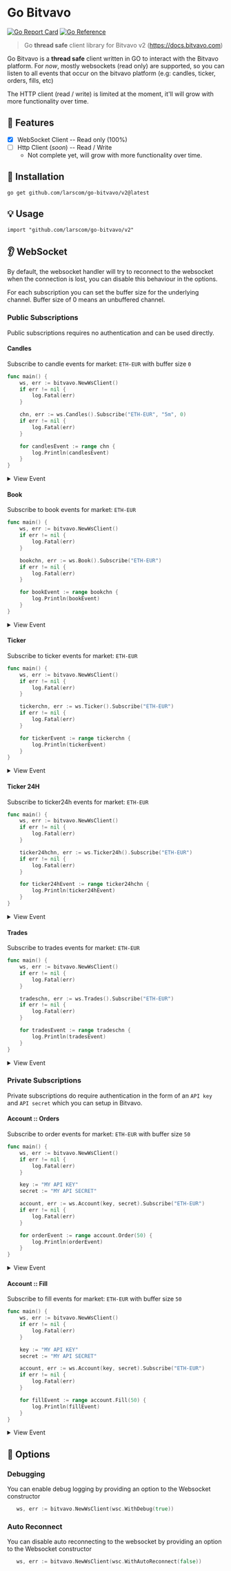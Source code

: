 # Go Bitvavo

[![Go Report Card](https://goreportcard.com/badge/github.com/larscom/go-bitvavo/v2)](https://goreportcard.com/report/github.com/larscom/go-bitvavo/v2)
[![Go Reference](https://pkg.go.dev/badge/github.com/larscom/go-bitvavo.svg)](https://pkg.go.dev/github.com/larscom/go-bitvavo)

> Go **thread safe** client library for Bitvavo v2 (https://docs.bitvavo.com)

Go Bitvavo is a **thread safe** client written in GO to interact with the Bitvavo platform. For _now_, mostly websockets (read only) are supported, so you can listen to all events that occur on the bitvavo platform (e.g: candles, ticker, orders, fills, etc)

The HTTP client (read / write) is limited at the moment, it'll will grow with more functionality over time.

## 📒 Features

- [x] WebSocket Client -- Read only (100%)	
- [ ] Http Client (_soon_) -- Read / Write
  - Not complete yet, will grow with more functionality over time.

## 🚀 Installation

```shell
go get github.com/larscom/go-bitvavo/v2@latest
```

## 💡 Usage

```shell
import "github.com/larscom/go-bitvavo/v2"
```

## 👂 WebSocket

By default, the websocket handler will try to reconnect to the websocket when the connection is lost, you can disable this behaviour in the options.

For each subscription you can set the buffer size for the underlying channel. Buffer size of 0 means an unbuffered channel.

### Public Subscriptions

Public subscriptions requires no authentication and can be used directly.

#### Candles

Subscribe to candle events for market: `ETH-EUR` with buffer size `0`

```go
func main() {
	ws, err := bitvavo.NewWsClient()
	if err != nil {
		log.Fatal(err)
	}

	chn, err := ws.Candles().Subscribe("ETH-EUR", "5m", 0)
	if err != nil {
		log.Fatal(err)
	}

	for candlesEvent := range chn {
		log.Println(candlesEvent)
	}
}

```

<details>
 <summary>View Event</summary>

```go
type CandlesEvent struct {
	// Describes the returned event over the socket.
	Event string `json:"event"`

	// The market which was requested in the subscription.
	Market string `json:"market"`

	// The interval which was requested in the subscription.
	Interval string `json:"interval"`

	// The candle in the defined time period.
	Candle Candle `json:"candle"`
}
...
```

</details>

#### Book

Subscribe to book events for market: `ETH-EUR`

```go
func main() {
	ws, err := bitvavo.NewWsClient()
	if err != nil {
		log.Fatal(err)
	}

	bookchn, err := ws.Book().Subscribe("ETH-EUR")
	if err != nil {
		log.Fatal(err)
	}

	for bookEvent := range bookchn {
		log.Println(bookEvent)
	}
}

```

<details>
 <summary>View Event</summary>

```go
type BookEvent struct {
	// Describes the returned event over the socket.
	Event string `json:"event"`

	// The market which was requested in the subscription.
	Market string `json:"market"`

	// The book containing the bids and asks.
	Book Book `json:"book"`
}
...
```

</details>

#### Ticker

Subscribe to ticker events for market: `ETH-EUR`

```go
func main() {
	ws, err := bitvavo.NewWsClient()
	if err != nil {
		log.Fatal(err)
	}

	tickerchn, err := ws.Ticker().Subscribe("ETH-EUR")
	if err != nil {
		log.Fatal(err)
	}

	for tickerEvent := range tickerchn {
		log.Println(tickerEvent)
	}
}

```

<details>
 <summary>View Event</summary>

```go
type TickerEvent struct {
	// Describes the returned event over the socket.
	Event string `json:"event"`

	// The market which was requested in the subscription.
	Market string `json:"market"`

	// The ticker containing the prices.
	Ticker Ticker `json:"ticker"`
}
...
```

</details>

#### Ticker 24H

Subscribe to ticker24h events for market: `ETH-EUR`

```go
func main() {
	ws, err := bitvavo.NewWsClient()
	if err != nil {
		log.Fatal(err)
	}

	ticker24hchn, err := ws.Ticker24h().Subscribe("ETH-EUR")
	if err != nil {
		log.Fatal(err)
	}

	for ticker24hEvent := range ticker24hchn {
		log.Println(ticker24hEvent)
	}
}

```

<details>
 <summary>View Event</summary>

```go
type Ticker24hEvent struct {
	// Describes the returned event over the socket.
	Event string `json:"event"`

	// The market which was requested in the subscription.
	Market string `json:"market"`

	// The ticker24h containing the prices etc.
	Ticker24h Ticker24h `json:"ticker24h"`
}
...
```

</details>

#### Trades

Subscribe to trades events for market: `ETH-EUR`

```go
func main() {
	ws, err := bitvavo.NewWsClient()
	if err != nil {
		log.Fatal(err)
	}

	tradeschn, err := ws.Trades().Subscribe("ETH-EUR")
	if err != nil {
		log.Fatal(err)
	}

	for tradesEvent := range tradeschn {
		log.Println(tradesEvent)
	}
}

```

<details>
 <summary>View Event</summary>

```go
type TradesEvent struct {
	// Describes the returned event over the socket.
	Event string `json:"event"`

	// The market which was requested in the subscription.
	Market string `json:"market"`

	// The trade containing the price, side etc.
	Trade Trade `json:"trade"`
}
...
```

</details>

### Private Subscriptions

Private subscriptions do require authentication in the form of an `API key` and `API secret` which you can setup in Bitvavo.

#### Account :: Orders

Subscribe to order events for market: `ETH-EUR` with buffer size `50`

```go
func main() {
	ws, err := bitvavo.NewWsClient()
	if err != nil {
		log.Fatal(err)
	}

	key := "MY API KEY"
	secret := "MY API SECRET"

	account, err := ws.Account(key, secret).Subscribe("ETH-EUR")
	if err != nil {
		log.Fatal(err)
	}

	for orderEvent := range account.Order(50) {
		log.Println(orderEvent)
	}
}

```

<details>
 <summary>View Event</summary>

```go
type OrderEvent struct {
	// Describes the returned event over the socket.
	Event string `json:"event"`

	// The market which was requested in the subscription.
	Market string `json:"market"`

	// The order itself.
	Order Order `json:"order"`
}
...
```

</details>

#### Account :: Fill

Subscribe to fill events for market: `ETH-EUR` with buffer size `50`

```go
func main() {
	ws, err := bitvavo.NewWsClient()
	if err != nil {
		log.Fatal(err)
	}

	key := "MY API KEY"
	secret := "MY API SECRET"

	account, err := ws.Account(key, secret).Subscribe("ETH-EUR")
	if err != nil {
		log.Fatal(err)
	}

	for fillEvent := range account.Fill(50) {
		log.Println(fillEvent)
	}
}

```

<details>
 <summary>View Event</summary>

```go
type FillEvent struct {
	// Describes the returned event over the socket
	Event string `json:"event"`
	// The market which was requested in the subscription
	Market string `json:"market"`
	// The fill itself
	Fill Fill `json:"fill"`
}
...
```

</details>

## 🔧 Options

### Debugging

You can enable debug logging by providing an option to the Websocket constructor

```go
   ws, err := bitvavo.NewWsClient(wsc.WithDebug(true))
```

### Auto Reconnect

You can disable auto reconnecting to the websocket by providing an option to the Websocket constructor

```go
   ws, err := bitvavo.NewWsClient(wsc.WithAutoReconnect(false))
```
